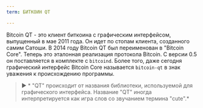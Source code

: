 ```yaml
---
term: БИТКОИН QT

---
```

Bitcoin QT - это клиент биткоина с графическим интерфейсом, выпущенный в мае 2011 года. Он идет по стопам клиента, созданного самим Сатоши. В 2014 году Bitcoin QT был переименован в "Bitcoin Core". Теперь это эталонная реализация протокола Bitcoin. С версии 0.5 он поставляется в комплекте с `bitcoind`. Более того, даже сегодня графический интерфейс Bitcoin Core называется `bitcoin-qt` в знак уважения к происхождению программы.

> ► * "QT" происходит от названия библиотеки, используемой для графического интерфейса. Название "QT" иногда интерпретируется как игра слов со звучанием термина "cute".*